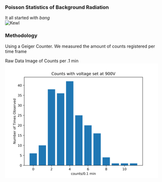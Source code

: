 ### Poisson Statistics of Background Radiation
It all started with *bang* <br/>
![Kewl](https://media.giphy.com/media/YT83GILU8epmAfKk2R/giphy.gif)

### Methodology
Using a Geiger Counter. We measured the amount of counts registered per time frame <br/>

Raw Data Image of Counts per .1 min
![Counts per .1 min](./6_second_count_histo.png)
